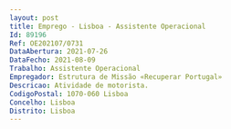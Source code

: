 ```yaml
--- 
layout: post
title: Emprego - Lisboa - Assistente Operacional
Id: 89196
Ref: OE202107/0731
DataAbertura: 2021-07-26
DataFecho: 2021-08-09
Trabalho: Assistente Operacional
Empregador: Estrutura de Missão «Recuperar Portugal»
Descricao: Atividade de motorista.
CodigoPostal: 1070-060 Lisboa
Concelho: Lisboa
Distrito: Lisboa
--- 
```

